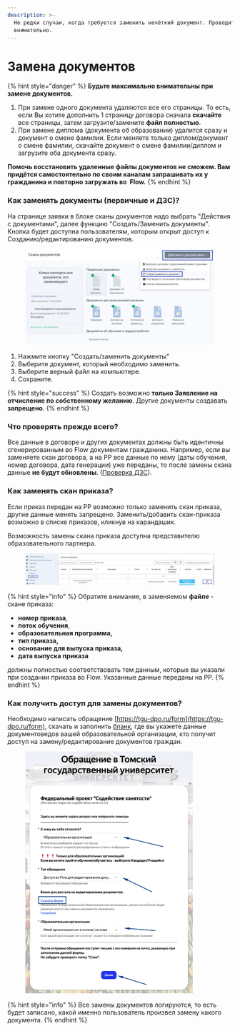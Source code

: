```yaml
---
description: >-
  Не редки случаи, когда требуется заменить нечёткий документ. Проводите замену
  внимательно.
---
```


# Замена документов

{% hint style="danger" %}
**Будьте максимально внимательны при замене документов.**&#x20;

1. При замене одного документа удаляются все его страницы. То есть, если Вы хотите дополнить 1 страницу договора сначала **скачайте** все страницы, затем загрузите/замените **файл полностью**.
2. При замене диплома (документа об образовании) удалится сразу и документ о смене фамилии. Если меняете только диплом/документ о смене фамилии, скачайте документ о смене фамилии/диплом и загрузите оба документа сразу.

**Помочь восстановить удаленные файлы документов не сможем. Вам придётся самостоятельно по своим каналам запрашивать их у гражданина и повторно загружать во  Flow.**
{% endhint %}

### Как заменять документы (первичные и ДЗС)?

На странице заявки в блоке сканы документов надо выбрать "Действия с документами", далее функцию "Создать/Заменить документы". Кнопка будет доступна пользователям, которым открыт доступ к Созданию/редактированию документов.

<figure><img src="../.gitbook/assets/photo_2024-04-26 15.04.39.jpeg" alt=""><figcaption></figcaption></figure>

1. Нажмите кнопку "Создать/заменить документы"
2. Выберите документ, который необходимо заменить.&#x20;
3. Выберите верный файл на компьютере.
4. Сохраните.

{% hint style="success" %}
Создать возможно **только Заявление на отчисление по собственному желанию**. Другие документы создавать **запрещено**.
{% endhint %}

### Что проверять прежде всего?

Все данные в договоре и других документах должны быть идентичны сгенерированным  во Flow документам гражданина. Например, если вы заменяете скан договора, а на РР все данные по нему (даты обучения, номер договора, дата генерации) уже переданы, то после замены скана данные **не будут обновлены**. ([Проверка ДЗС](proverka-dokumentov/)).

### Как заменять скан приказа?

Если приказ передан на РР возможно только заменить скан приказа, другие данные менять запрещено. Заменить/добавить скан-приказа возможно в списке приказов, кликнув на карандашик.

Возможность замены скана приказа  доступна представителю образовательного партнера.

<figure><img src="../.gitbook/assets/photo_2024-04-26 15.06.07.jpeg" alt=""><figcaption></figcaption></figure>

{% hint style="info" %}
Обратите внимание, в заменяемом **файле** - скане приказа:

* **номер приказа**,
* **поток обучения**,
* **образовательная программа,**
* **тип приказа,**
* **основание для выпуска приказа,**
* **дата выпуска приказа**

должны полностью соответствовать тем данным, которые вы указали при создании приказа во Flow. Указанные данные переданы на РР.
{% endhint %}

### Как получить доступ для замены документов?

Необходимо написать обращение [https://tgu-dpo.ru/form](https://tgu-dpo.ru/form), скачать и заполнить [бланк](https://docs.google.com/document/d/1lU2tVwDKBB_V_Dv718ETFPNbllp5j0CY/edit?usp=sharing\&ouid=114670627208098431049\&rtpof=true\&sd=true), где вы укажете данные документоведов вашей образовательной организации, кто получит доступ на замену/редактирование документов граждан.&#x20;

<figure><img src="../.gitbook/assets/image (212).png" alt="" width="375"><figcaption></figcaption></figure>

{% hint style="info" %}
Все замены документов логируются, то есть будет записано, какой именно пользователь произвел замену какого документа.&#x20;
{% endhint %}
